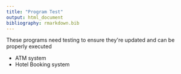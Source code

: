 ```yaml
---
title: "Program Test"
output: html_document
bibliography: rmarkdown.bib
---
```


These programs need testing to ensure they're updated and can be properly executed

- ATM system
- Hotel Booking system